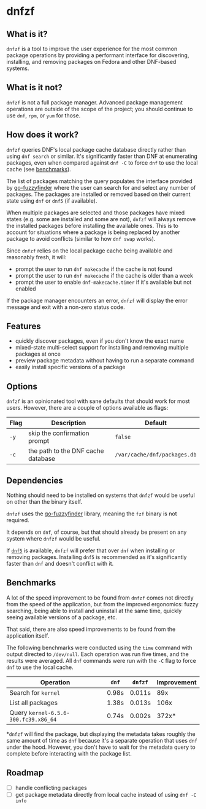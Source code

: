 # dnfzf

## What is it?

`dnfzf` is a tool to improve the user experience for the most common package operations by providing a performant interface for discovering, installing, and removing packages on Fedora and other DNF-based systems.

## What is it not?

`dnfzf` is not a full package manager. Advanced package management operations are outside of the scope of the project; you should continue to use `dnf`, `rpm`, or `yum` for those.

## How does it work?

`dnfzf` queries DNF's local package cache database directly rather than using `dnf search` or similar. It's significantly faster than DNF at enumerating packages, even when compared against `dnf -C` to force `dnf` to use the local cache (see [benchmarks](#benchmarks)).

The list of packages matching the query populates the interface provided by [go-fuzzyfinder](https://github.com/ktr0731/go-fuzzyfinder) where the user can search for and select any number of packages. The packages are installed or removed based on their current state using `dnf` or `dnf5` (if available).

When multiple packages are selected and those packages have mixed states (e.g. some are installed and some are not), `dnfzf` will always remove the installed packages before installing the available ones. This is to account for situations where a package is being replaced by another package to avoid conflicts (similar to how `dnf swap` works).

Since `dnfzf` relies on the local package cache being available and reasonably fresh, it will:

- prompt the user to run `dnf makecache` if the cache is not found
- prompt the user to run `dnf makecache` if the cache is older than a week
- prompt the user to enable `dnf-makecache.timer` if it's available but not enabled

If the package manager encounters an error, `dnfzf` will display the error message and exit with a non-zero status code.

## Features

- quickly discover packages, even if you don't know the exact name
- mixed-state multi-select support for installing and removing multiple packages at once
- preview package metadata without having to run a separate command
- easily install specific versions of a package

## Options

`dnfzf` is an opinionated tool with sane defaults that should work for most users. However, there are a couple of options available as flags:

| Flag | Description                         | Default                            |
| ---- | ----------------------------------- | ---------------------------------- |
| `-y` | skip the confirmation prompt        | `false`                            |
| `-c` | the path to the DNF cache database  | `/var/cache/dnf/packages.db`       |

## Dependencies

Nothing should need to be installed on systems that `dnfzf` would be useful on other than the binary itself.

`dnfzf` uses the [go-fuzzyfinder](https://github.com/ktr0731/go-fuzzyfinder) library, meaning the `fzf` binary is not required.

It depends on `dnf`, of course, but that should already be present on any system where `dnfzf` would be useful.

If [`dnf5`](https://github.com/rpm-software-management/dnf5) is available, `dnfzf` will prefer that over `dnf` when installing or removing packages. Installing `dnf5` is recommended as it's significantly faster than `dnf` and doesn't conflict with it.

## Benchmarks

A lot of the speed improvement to be found from `dnfzf` comes not directly from the speed of the application, but from the improved ergonomics: fuzzy searching, being able to install and uninstall at the same time, quickly seeing available versions of a package, etc.

That said, there are also speed improvements to be found from the application itself.

The following benchmarks were conducted using the `time` command with output directed to `/dev/null`. Each operation was run five times, and the results were averaged. All `dnf` commands were run with the `-C` flag to force `dnf` to use the local cache.

| Operation                            | `dnf` | `dnfzf` | Improvement |
| ------------------------------------ | ----- | ------- | ----------- |
| Search for `kernel`                  | 0.98s | 0.011s  | 89x         |
| List all packages                    | 1.38s | 0.013s  | 106x        |
| Query `kernel-6.5.6-300.fc39.x86_64` | 0.74s | 0.002s  | 372x*       |

*`dnfzf` will find the package, but displaying the metadata takes roughly the same amount of time as `dnf` because it's a separate operation that uses `dnf` under the hood. However, you don't have to wait for the metadata query to complete before interacting with the package list.

## Roadmap

- [ ] handle conflicting packages
- [ ] get package metadata directly from local cache instead of using `dnf -C info`
